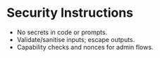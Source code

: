 # Security Instructions

- No secrets in code or prompts.
- Validate/sanitise inputs; escape outputs.
- Capability checks and nonces for admin flows.
